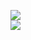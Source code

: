[![](https://img.shields.io/badge/Made%20With-Github%20Spray-lightgrey.svg?style=for-the-badge&logo=github)](https://github.com/Annihil/github-spray#5991)  
[![](https://i.imgur.com/2DrTn0Z.gif)](https://github.com/Annihil/github-spray)